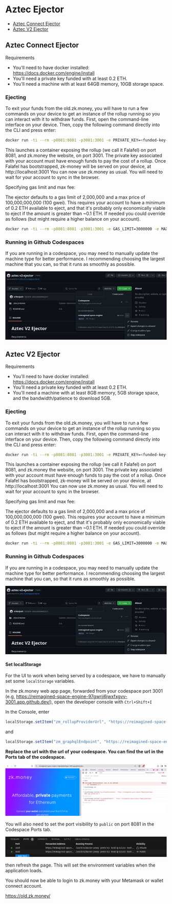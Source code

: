 # Aztec Ejector

- [Aztec Connect Ejector](#aztec-connect-ejector)
- [Aztec V2 Ejector](#aztec-v2-ejector)

## Aztec Connect Ejector

Requirements

- You'll need to have docker installed: https://docs.docker.com/engine/install
- You'll need a private key funded with at least 0.2 ETH.
- You'll need a machine with at least 64GB memory, 10GB storage space.


### Ejecting

To exit your funds from the old.zk.money, you will have to run a few commands on your device to get an instance of the rollup running so you can interact with it to withdraw funds. First, open the command-line interface on your device. Then, copy the following command directly into the CLI and press enter:

```bash
docker run -ti --rm -p8081:8081 -p3001:3001 -e PRIVATE_KEY=<funded-key-to-pay-rollup-fee> aztecprotocol/ac-ejector
```

This launches a container exposing the rollup (we call it Falafel) on port 8081, and zk.money the website, on port 3001. The private key associated with your account must have enough funds to pay the cost of a rollup. Once Falafel has bootstrapped, zk-money will be served on your device, at http://localhost:3001 You can now use zk.money as usual. You will need to wait for your account to sync in the browser.

Specifying gas limit and max fee:

The ejector defaults to a gas limit of 2,000,000 and a max price of 100,000,000,000 (100 gwei). This requires your account to have a minimum of 0.2 ETH available to eject, and that it's probably only economically viable to eject if the amount is greater than ~0.1 ETH. If needed you could override as follows (but might require a higher balance on your account).

```bash
docker run -ti --rm -p8081:8081 -p3001:3001 -e GAS_LIMIT=3000000 -e MAX_PROVIDER_GAS_PRICE=200000000000 -e PRIVATE_KEY=<funded-key-to-pay-rollup-fee> aztecprotocol/ac-ejector
```

### Running in Github Codespaces

If you are running in a codespace, you may need to manually update the machine type for better performance. I recommending choosing the largest machine that you can, so that it runs as smoothly as possible.

![](./screenshot.png)



## Aztec V2 Ejector

Requirements

- You'll need to have docker installed: https://docs.docker.com/engine/install
- You'll need a private key funded with at least 0.2 ETH.
- You'll need a machine with at least 8GB memory, 5GB storage space, and the bandwidth/patience to download 5GB.


### Ejecting

To exit your funds from the old.zk.money, you will have to run a few commands on your device to get an instance of the rollup running so you can interact with it to withdraw funds. First, open the command-line interface on your device. Then, copy the following command directly into the CLI and press enter:

```bash
docker run -ti --rm -p8081:8081 -p3001:3001 -e PRIVATE_KEY=<funded-key-to-pay-rollup-fee> aztecprotocol/a2-ejector
```

This launches a container exposing the rollup (we call it Falafel) on port 8081, and zk.money the website, on port 3001. The private key associated with your account must have enough funds to pay the cost of a rollup. Once Falafel has bootstrapped, zk-money will be served on your device, at http://localhost:3001 You can now use zk.money as usual. You will need to wait for your account to sync in the browser.

Specifying gas limit and max fee:

The ejector defaults to a gas limit of 2,000,000 and a max price of 100,000,000,000 (100 gwei). This requires your account to have a minimum of 0.2 ETH available to eject, and that it's probably only economically viable to eject if the amount is greater than ~0.1 ETH. If needed you could override as follows (but might require a higher balance on your account).

```bash
docker run -ti --rm -p8081:8081 -p3001:3001 -e GAS_LIMIT=3000000 -e MAX_PROVIDER_GAS_PRICE=200000000000 -e PRIVATE_KEY=<funded-key-to-pay-rollup-fee> aztecprotocol/a2-ejector
```

### Running in Github Codespaces

If you are running in a codespace, you may need to manually update the machine type for better performance. I recommending choosing the largest machine that you can, so that it runs as smoothly as possible.

![](./screenshot.png)

#### Set localStorage

For the UI to work when being served by a codespace, we have to manually set some `localStorage` variables.

In the zk.money web app page, forwarded from your codespace port 3001 (e.g, https://reimagined-space-engine-97gwrjj6jwxfxgvv-3001.app.github.dev/), open the developer console with `Ctrl+Shift+I`

In the Console, enter 

```js
localStorage.setItem("zm_rollupProviderUrl", "https://reimagined-space-engine-97gwrjj6jwxfxgvv-8081.app.github.dev")
```
and 

```js
localStorage.setItem("zm_graphqlEndpoint", "https://reimagined-space-engine-97gwrjj6jwxfxgvv-8081.app.github.dev/graphql")
```

**Replace the url with the url of your codespace. You can find the url in the Ports tab of the codespace.**

![](./zkmoney-console.png)

You will also need to set the port visibility to `public` on port 8081 in the Codespace Ports tab.

![](./port.png)

then refresh the page. This will set the environment variables when the application loads.

You should now be able to login to zk.money with your Metamask or wallet connect account.

https://old.zk.money/
